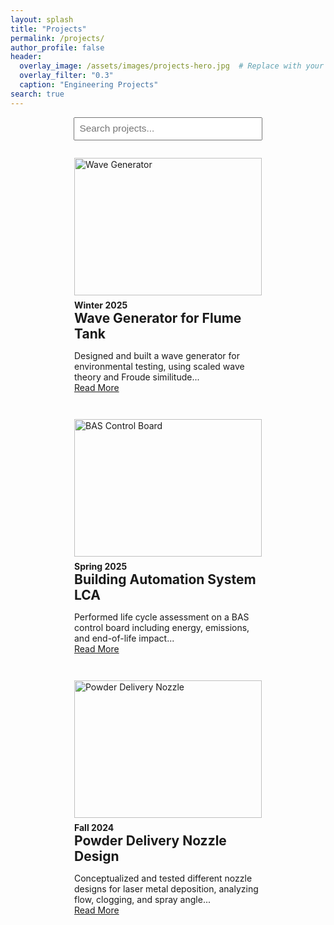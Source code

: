 ```yaml
---
layout: splash
title: "Projects"
permalink: /projects/
author_profile: false
header:
  overlay_image: /assets/images/projects-hero.jpg  # Replace with your actual hero image
  overlay_filter: "0.3"
  caption: "Engineering Projects"
search: true
---
```


<!-- Search bar -->
<div style="text-align:center; margin-bottom: 2em;">
  <input type="text" id="projectSearch" onkeyup="filterProjects()" placeholder="Search projects..." style="padding: 0.5em; width: 60%; font-size: 1.1em;">
</div>

<!-- Project Cards -->
<div id="projectList" style="display: flex; flex-wrap: wrap; gap: 2em; justify-content: center;">

  <!-- Project 1 -->
  <div class="project-card" style="max-width: 300px;">
    <img src="/assets/images/wave-generator.jpg" alt="Wave Generator" style="width:100%; height:220px; object-fit: cover;">
    <h4 style="margin: 0.5em 0 0 0;">Winter 2025</h4>
    <h2 style="margin: 0;">Wave Generator for Flume Tank</h2>
    <p>Designed and built a wave generator for environmental testing, using scaled wave theory and Froude similitude...<br><a href="/projects/wave-generator/">Read More</a></p>
  </div>

  <!-- Project 2 -->
  <div class="project-card" style="max-width: 300px;">
    <img src="/assets/images/bas-control.jpg" alt="BAS Control Board" style="width:100%; height:220px; object-fit: cover;">
    <h4 style="margin: 0.5em 0 0 0;">Spring 2025</h4>
    <h2 style="margin: 0;">Building Automation System LCA</h2>
    <p>Performed life cycle assessment on a BAS control board including energy, emissions, and end-of-life impact...<br><a href="/projects/bas-lca/">Read More</a></p>
  </div>

  <!-- Project 3 -->
  <div class="project-card" style="max-width: 300px;">
    <img src="/assets/images/powder-nozzle.jpg" alt="Powder Delivery Nozzle" style="width:100%; height:220px; object-fit: cover;">
    <h4 style="margin: 0.5em 0 0 0;">Fall 2024</h4>
    <h2 style="margin: 0;">Powder Delivery Nozzle Design</h2>
    <p>Conceptualized and tested different nozzle designs for laser metal deposition, analyzing flow, clogging, and spray angle...<br><a href="/projects/powder-nozzle/">Read More</a></p>
  </div>

</div>

<script>
function filterProjects() {
  const input = document.getElementById("projectSearch");
  const filter = input.value.toLowerCase();
  const cards = document.getElementsByClassName("project-card");
  for (let i = 0; i < cards.length; i++) {
    const card = cards[i];
    card.style.display = card.textContent.toLowerCase().includes(filter) ? "block" : "none";
  }
}
</script>

